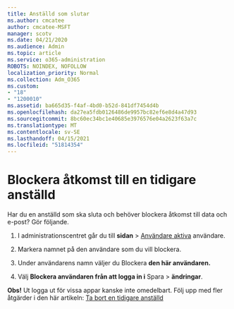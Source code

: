 ```yaml
---
title: Anställd som slutar
ms.author: cmcatee
author: cmcatee-MSFT
manager: scotv
ms.date: 04/21/2020
ms.audience: Admin
ms.topic: article
ms.service: o365-administration
ROBOTS: NOINDEX, NOFOLLOW
localization_priority: Normal
ms.collection: Adm_O365
ms.custom:
- "18"
- "1200010"
ms.assetid: ba665d35-f4af-4bd0-b52d-841df7454d4b
ms.openlocfilehash: da27ea5fdb0126486de9957bc82ef6e8d4a47d93
ms.sourcegitcommit: 8bc60ec34bc1e40685e3976576e04a2623f63a7c
ms.translationtype: MT
ms.contentlocale: sv-SE
ms.lasthandoff: 04/15/2021
ms.locfileid: "51814354"
---
```

# <a name="block-access-to-a-former-employee"></a>Blockera åtkomst till en tidigare anställd

Har du en anställd som ska sluta och behöver blockera åtkomst till data och e-post? Gör följande.
  
1. I administrationscentret går du till **sidan** \> [Användare aktiva](https://go.microsoft.com/fwlink/p/?linkid=834822) användare.

2. Markera namnet på den användare som du vill blockera.

3. Under användarens namn väljer du Blockera **den här användaren.**

4. Välj **Blockera användaren från att logga in i** Spara \> **ändringar**.

**Obs!** Ut logga ut för vissa appar kanske inte omedelbart. Följ upp med fler åtgärder i den här artikeln: [Ta bort en tidigare anställd](https://docs.microsoft.com/microsoft-365/admin/add-users/remove-former-employee)